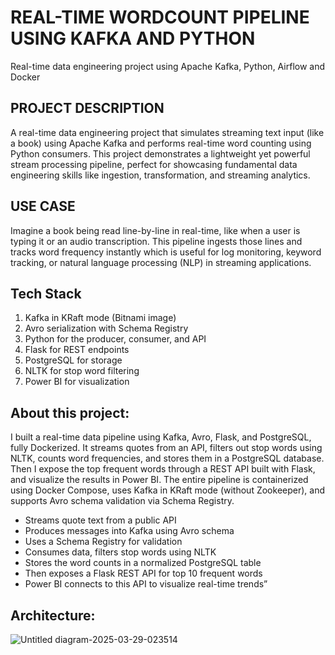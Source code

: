 # REAL-TIME WORDCOUNT PIPELINE USING KAFKA AND PYTHON
Real-time data engineering project using Apache Kafka, Python, Airflow and Docker

## PROJECT DESCRIPTION
A real-time data engineering project that simulates streaming text input (like a book) using Apache Kafka and performs real-time word counting using Python consumers. This project demonstrates a lightweight yet powerful stream processing pipeline, perfect for showcasing fundamental data engineering skills like ingestion, transformation, and streaming analytics.

## USE CASE
Imagine a book being read line-by-line in real-time, like when a user is typing it or an audio transcription. This pipeline ingests those lines and tracks word frequency instantly which is useful for log monitoring, keyword tracking, or natural language processing (NLP) in streaming applications.

## Tech Stack
1. Kafka in KRaft mode (Bitnami image)
2. Avro serialization with Schema Registry
3. Python for the producer, consumer, and API
4. Flask for REST endpoints
5. PostgreSQL for storage
6. NLTK for stop word filtering
7. Power BI for visualization

## About this project:
I built a real-time data pipeline using Kafka, Avro, Flask, and PostgreSQL, fully Dockerized. It streams quotes from an API, filters out stop words using NLTK, counts word frequencies, and stores them in a PostgreSQL database. Then I expose the top frequent words through a REST API built with Flask, and visualize the results in Power BI.
The entire pipeline is containerized using Docker Compose, uses Kafka in KRaft mode (without Zookeeper), and supports Avro schema validation via Schema Registry.
* Streams quote text from a public API
* Produces messages into Kafka using Avro schema
* Uses a Schema Registry for validation
* Consumes data, filters stop words using NLTK
* Stores the word counts in a normalized PostgreSQL table
* Then exposes a Flask REST API for top 10 frequent words
* Power BI connects to this API to visualize real-time trends”

## Architecture:

![Untitled diagram-2025-03-29-023514](https://github.com/user-attachments/assets/8bd7bd95-fd4b-4219-bd3b-ff3a0e26da28)

